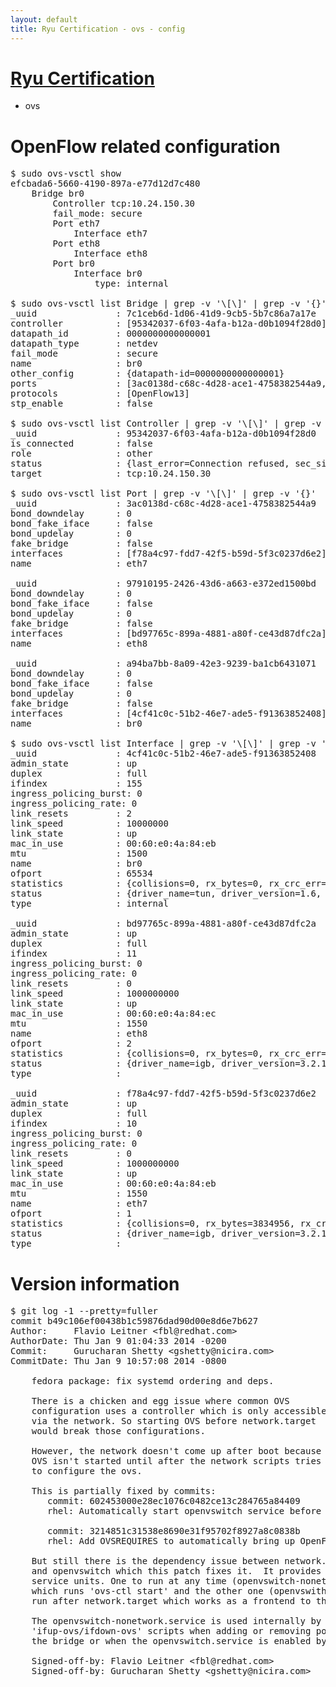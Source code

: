 ```yaml
---
layout: default
title: Ryu Certification - ovs - config
---
```

# [Ryu Certification](http://osrg.github.io/ryu/certification.html)
* ovs 

# OpenFlow related configuration
<pre>
$ sudo ovs-vsctl show
efcbada6-5660-4190-897a-e77d12d7c480
    Bridge br0
        Controller tcp:10.24.150.30
        fail_mode: secure
        Port eth7
            Interface eth7
        Port eth8
            Interface eth8
        Port br0
            Interface br0
                type: internal

$ sudo ovs-vsctl list Bridge | grep -v '\[\]' | grep -v '{}'
_uuid               : 7c1ceb6d-1d06-41d9-9cb5-5b7c86a7a17e
controller          : [95342037-6f03-4afa-b12a-d0b1094f28d0]
datapath_id         : 0000000000000001
datapath_type       : netdev
fail_mode           : secure
name                : br0
other_config        : {datapath-id=0000000000000001}
ports               : [3ac0138d-c68c-4d28-ace1-4758382544a9, 97910195-2426-43d6-a663-e372ed1500bd, a94ba7bb-8a09-42e3-9239-ba1cb6431071]
protocols           : [OpenFlow13]
stp_enable          : false

$ sudo ovs-vsctl list Controller | grep -v '\[\]' | grep -v '{}'
_uuid               : 95342037-6f03-4afa-b12a-d0b1094f28d0
is_connected        : false
role                : other
status              : {last_error=Connection refused, sec_since_connect=296, sec_since_disconnect=1, state=BACKOFF}
target              : tcp:10.24.150.30

$ sudo ovs-vsctl list Port | grep -v '\[\]' | grep -v '{}'
_uuid               : 3ac0138d-c68c-4d28-ace1-4758382544a9
bond_downdelay      : 0
bond_fake_iface     : false
bond_updelay        : 0
fake_bridge         : false
interfaces          : [f78a4c97-fdd7-42f5-b59d-5f3c0237d6e2]
name                : eth7

_uuid               : 97910195-2426-43d6-a663-e372ed1500bd
bond_downdelay      : 0
bond_fake_iface     : false
bond_updelay        : 0
fake_bridge         : false
interfaces          : [bd97765c-899a-4881-a80f-ce43d87dfc2a]
name                : eth8

_uuid               : a94ba7bb-8a09-42e3-9239-ba1cb6431071
bond_downdelay      : 0
bond_fake_iface     : false
bond_updelay        : 0
fake_bridge         : false
interfaces          : [4cf41c0c-51b2-46e7-ade5-f91363852408]
name                : br0

$ sudo ovs-vsctl list Interface | grep -v '\[\]' | grep -v '{}'
_uuid               : 4cf41c0c-51b2-46e7-ade5-f91363852408
admin_state         : up
duplex              : full
ifindex             : 155
ingress_policing_burst: 0
ingress_policing_rate: 0
link_resets         : 2
link_speed          : 10000000
link_state          : up
mac_in_use          : 00:60:e0:4a:84:eb
mtu                 : 1500
name                : br0
ofport              : 65534
statistics          : {collisions=0, rx_bytes=0, rx_crc_err=0, rx_dropped=0, rx_errors=0, rx_frame_err=0, rx_over_err=0, rx_packets=0, tx_bytes=0, tx_dropped=0, tx_errors=0, tx_packets=0}
status              : {driver_name=tun, driver_version=1.6, firmware_version=N/A}
type                : internal

_uuid               : bd97765c-899a-4881-a80f-ce43d87dfc2a
admin_state         : up
duplex              : full
ifindex             : 11
ingress_policing_burst: 0
ingress_policing_rate: 0
link_resets         : 0
link_speed          : 1000000000
link_state          : up
mac_in_use          : 00:60:e0:4a:84:ec
mtu                 : 1550
name                : eth8
ofport              : 2
statistics          : {collisions=0, rx_bytes=0, rx_crc_err=0, rx_dropped=0, rx_errors=0, rx_frame_err=0, rx_over_err=0, rx_packets=0, tx_bytes=1259212, tx_dropped=0, tx_errors=0, tx_packets=13574}
status              : {driver_name=igb, driver_version=3.2.10-k, firmware_version=3.10-0}
type                : 

_uuid               : f78a4c97-fdd7-42f5-b59d-5f3c0237d6e2
admin_state         : up
duplex              : full
ifindex             : 10
ingress_policing_burst: 0
ingress_policing_rate: 0
link_resets         : 0
link_speed          : 1000000000
link_state          : up
mac_in_use          : 00:60:e0:4a:84:eb
mtu                 : 1550
name                : eth7
ofport              : 1
statistics          : {collisions=0, rx_bytes=3834956, rx_crc_err=0, rx_dropped=0, rx_errors=0, rx_frame_err=0, rx_over_err=0, rx_packets=38902, tx_bytes=0, tx_dropped=0, tx_errors=0, tx_packets=0}
status              : {driver_name=igb, driver_version=3.2.10-k, firmware_version=3.10-0}
type                : 
</pre>

# Version information
<pre>
$ git log -1 --pretty=fuller
commit b49c106ef00438b1c59876dad90d00e8d6e7b627
Author:     Flavio Leitner &lt;fbl@redhat.com&gt;
AuthorDate: Thu Jan 9 01:04:33 2014 -0200
Commit:     Gurucharan Shetty &lt;gshetty@nicira.com&gt;
CommitDate: Thu Jan 9 10:57:08 2014 -0800

    fedora package: fix systemd ordering and deps.
    
    There is a chicken and egg issue where common OVS
    configuration uses a controller which is only accessible
    via the network. So starting OVS before network.target
    would break those configurations.
    
    However, the network doesn't come up after boot because
    OVS isn't started until after the network scripts tries
    to configure the ovs.
    
    This is partially fixed by commits:
       commit: 602453000e28ec1076c0482ce13c284765a84409
       rhel: Automatically start openvswitch service before bringing an ovs interfa
    
       commit: 3214851c31538e8690e31f95702f8927a8c0838b
       rhel: Add OVSREQUIRES to automatically bring up OpenFlow interface dependencies
    
    But still there is the dependency issue between network.target
    and openvswitch which this patch fixes it.  It provides two systemd
    service units. One to run at any time (openvswitch-nonetwork.service)
    which runs 'ovs-ctl start' and the other one (openvswith.service) to
    run after network.target which works as a frontend to the admin.
    
    The openvswitch-nonetwork.service is used internally by the
    'ifup-ovs/ifdown-ovs' scripts when adding or removing ports to
    the bridge or when the openvswitch.service is enabled by the admin.
    
    Signed-off-by: Flavio Leitner &lt;fbl@redhat.com&gt;
    Signed-off-by: Gurucharan Shetty &lt;gshetty@nicira.com&gt;
</pre>
